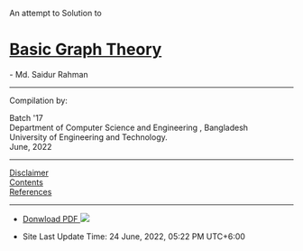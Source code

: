An attempt to Solution to
# [Basic Graph Theory](https://link.springer.com/book/10.1007/978-3-319-49475-3)
\- Md. Saidur Rahman

---

Compilation by:

Batch '17  
Department of Computer Science and Engineering , Bangladesh  
University of Engineering and Technology.  
June, 2022

---

[Disclaimer]  
[Contents]  
[References]

[Disclaimer]: disclaimer
[Contents]: contents
[References]: references

<div class="footnote">
<hr> <ul>
<li id="fn:1"> <p><a target="_blank" rel="noreferer" href=https://drive.google.com/drive/folders/1dsaEWwwOdobAez_-Y0l10XCi-z-6_kR2>Donwload PDF <span class="twemoji"><img src="https://raw.githubusercontent.com/squidfunk/mkdocs-material/master/material/.icons/fontawesome/solid/download.svg"></span></a></p> </li>
<li id="fn:2"> <p>Site Last Update Time: 24 June, 2022, 05:22 PM UTC+6:00</p> </li>
</ul>
</div>
